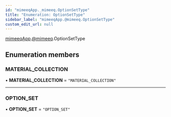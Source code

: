 ```yaml
---
id: "mimeeqApp._mimeeq.OptionSetType"
title: "Enumeration: OptionSetType"
sidebar_label: "mimeeqApp.@mimeeq.OptionSetType"
custom_edit_url: null
---
```


[mimeeqApp](../modules/mimeeqApp.md).[@mimeeq](../namespaces/mimeeqApp._mimeeq.md).OptionSetType

## Enumeration members

### MATERIAL\_COLLECTION

• **MATERIAL\_COLLECTION** = `"MATERIAL_COLLECTION"`

___

### OPTION\_SET

• **OPTION\_SET** = `"OPTION_SET"`
